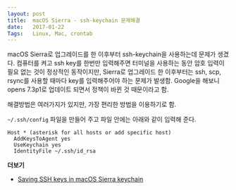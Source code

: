 ```yaml
---
layout: post
title:  macOS Sierra - ssh-keychain 문제해결
date:   2017-01-22
Tags:   Linux, Mac, crontab 
---
```


macOS Sierra로 업그레이드를 한 이후부터 ssh-keychain을 사용하는데 문제가 생겼다. 컴퓨터를 켜고 ssh key를 한번만 입력해주면 터미널을 사용하는 동안 암호 입력이 필요 없는 것이 정상적인 동작이지만, Sierra로 업그레이드 한 이후부터는 ssh, scp, rsync를 사용할 때마다 key를 입력해주어야 하는 문제가 발생함. Google을 해보니 opens 7.3p1로 업데이트 되면서 정책이 바뀐 것 때문이라고 함.

해결방법은 여러가지가 있지만, 가장 편리한 방법을 이용하기로 함.

`~/.ssh/config` 파일을 만들어 주고 파일 안에는 아래와 같이 입력해 준다.

```
Host * (asterisk for all hosts or add specific host)
  AddKeysToAgent yes
  UseKeychain yes
  IdentityFile ~/.ssh/id_rsa
```

**더보기**

- [Saving SSH keys in macOS Sierra keychain][1]

[1]:	https://github.com/jirsbek/SSH-keys-in-macOS-Sierra-keychain